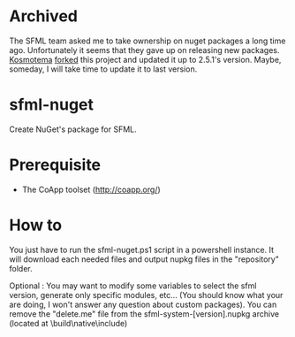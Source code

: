 # Archived

The SFML team asked me to take ownership on nuget packages a long time ago. Unfortunately it seems that they gave up on releasing new packages.
[Kosmotema](https://github.com/kosmotema) [forked](https://github.com/kosmotema/sfml-nuget) this project and updated it up to 2.5.1's version.
Maybe, someday, I will take time to update it to last version.

# sfml-nuget
Create NuGet's package for SFML.

# Prerequisite

- The CoApp toolset (http://coapp.org/)

# How to

You just have to run the sfml-nuget.ps1 script in a powershell instance.
It will download each needed files and output nupkg files in the "repository" folder.

Optional :
You may want to modify some variables to select the sfml version, generate only specific modules, etc... (You should know what your are doing, I won't answer any question about custom packages).
You can remove the "delete.me" file from the sfml-system-[version].nupkg archive (located at \build\native\include\)
